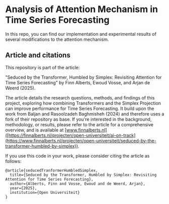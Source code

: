 # Analysis of Attention Mechanism in Time Series Forecasting

In this repo, you can find our implementation and experimental results of several modifications to the attention mechanism. 

## Article and citations
This repository is part of the article:

"Seduced by the Transformer, Humbled by Simplex: Revisiting Attention for Time Series Forecasting" by Finn Alberts, Ewoud Vosse, and Arjan de Weerd (2025).

The article details the research questions, methods, and findings of this project, exploring how combining Transformers and the Simplex Projection can improve performance for Time Series Forecasting. It build upon the work from Baljan and Rasoolzadeh Baghmisheh (2024) and therefore uses a fork of their repository as base. If you're interested in the background, methodology, or results, please refer to the article for a comprehensive overview, and is available at [www.finnalberts.nl]([https://finnalberts.nl/projecten/open-universiteit/ai-on-track](https://www.finnalberts.nl/projecten/open-universiteit/seduced-by-the-transformer-humbled-by-simplex)).

If you use this code in your work, please consider citing the article as follows:
```
@article{seducedTranformerHumbledSimplex,
  title={Seduced by the Transformer, Humbled by Simplex: Revisiting Attention for Time Series Forecasting},
  author={Alberts, Finn and Vosse, Ewoud and de Weerd, Arjan},
  year={2025},
  institution={Open Universiteit}
}
```
